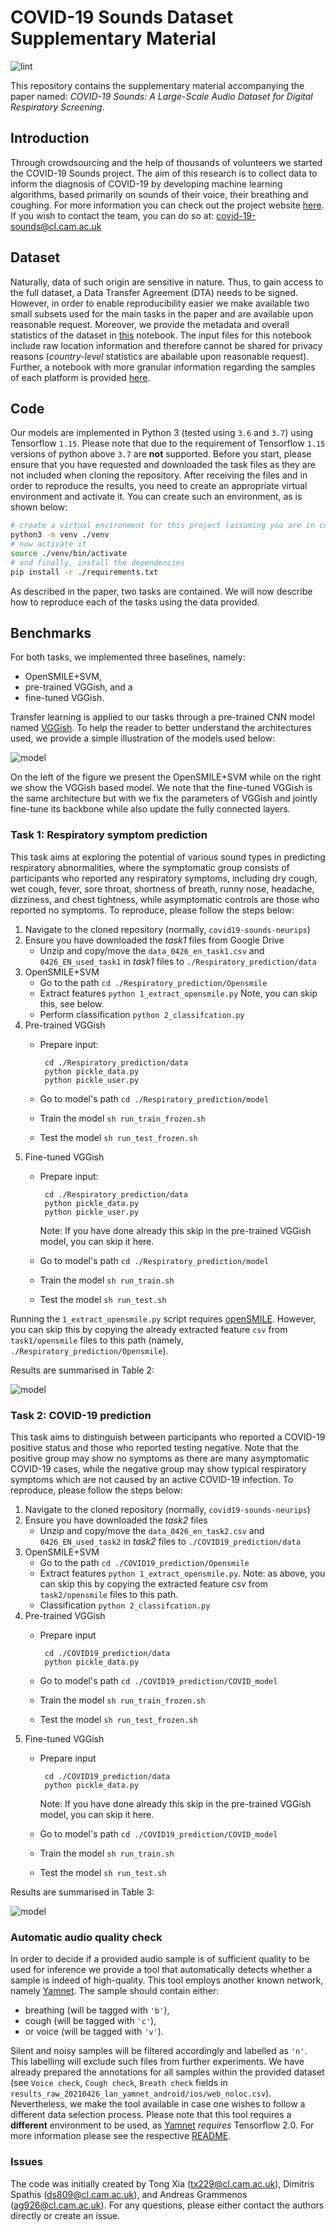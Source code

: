 # COVID-19 Sounds Dataset Supplementary Material

![lint](https://github.com/cam-mobsys/covid19-sounds-neurips/workflows/lint/badge.svg)

This repository contains the supplementary material accompanying the paper named:
*COVID-19 Sounds: A Large-Scale Audio Dataset for Digital Respiratory Screening*.

## Introduction

Through crowdsourcing and the help of thousands of volunteers we started the COVID-19 Sounds project. The aim of
this research is to collect data to inform the diagnosis of COVID-19 by developing machine learning algorithms,
based primarily on sounds of their voice, their breathing and coughing. For more information you can check out
the project website [here][1]. If you wish to contact the team, you can do so at: covid-19-sounds@cl.cam.ac.uk

## Dataset

Naturally, data of such origin are sensitive in nature. Thus, to gain access to the full dataset, a Data
Transfer Agreement (DTA) needs to be signed. However, in order to enable reproducibility easier we make available two
small subsets used for the main tasks in the paper and are available upon reasonable request. Moreover, we provide the
metadata and overall statistics of the dataset in [this][2] notebook. The input files for this notebook include raw 
location information and therefore cannot be shared for privacy reasons (_country-level_ statistics are abailable upon 
reasonable request). Further, a notebook with more granular information regarding the samples of each platform is 
provided [here][3].

## Code

Our models are implemented in Python 3 (tested using `3.6` and `3.7`) using Tensorflow `1.15`.
Please note that due to the requirement of Tensorflow `1.15` versions of python above `3.7` are **not** supported.
Before you start, please ensure that you have requested and downloaded the task files as they are not included when
cloning the repository. After receiving the files and in order to reproduce the results, you need to create an
appropriate virtual environment and activate it. You can create such an environment, as is shown below:

```bash
# create a virtual environment for this project (assuming you are in covid19-sounds-neurips)
python3 -m venv ./venv
# now activate it
source ./venv/bin/activate
# and finally, install the dependencies
pip install -r ./requirements.txt
```

As described in the paper, two tasks are contained. We will now describe how to reproduce each of the tasks using
the data provided.

## Benchmarks

For both tasks, we implemented three baselines, namely:

- OpenSMILE+SVM,
- pre-trained VGGish, and a
- fine-tuned VGGish.

Transfer learning is applied to our tasks through a pre-trained CNN model named [VGGish][5].
To help the reader to better understand the architectures used, we provide a simple illustration of the models
used below:

![model](./assets/model.png)

On the left of the figure we present the OpenSMILE+SVM while on the right we show the VGGish based model. We note that
the fine-tuned VGGish is the same architecture but with we fix the parameters of VGGish and jointly fine-tune its
backbone while also update the fully connected layers.

### Task 1: Respiratory symptom prediction

This task aims at exploring the potential of various sound types in predicting respiratory abnormalities, where the
symptomatic group consists of participants who reported any respiratory symptoms, including dry cough, wet
cough, fever, sore throat, shortness of breath, runny nose, headache, dizziness, and chest
tightness, while asymptomatic controls are those who reported no symptoms. To reproduce, please follow the steps below:

1. Navigate to the cloned repository (normally, `covid19-sounds-neurips`)
1. Ensure you have downloaded the *task1* files from Google Drive
   - Unzip and copy/move the `data_0426_en_task1.csv` and `0426_EN_used_task1` in *task1* files to
     `./Respiratory_prediction/data`
1. OpenSMILE+SVM
   - Go to the path `cd ./Respiratory_prediction/Opensmile`
   - Extract features `python 1_extract_opensmile.py` Note, you can skip this, see below.
   - Perform classification `python 2_classifcation.py`
1. Pre-trained VGGish
   - Prepare input:

     ```shell
      cd ./Respiratory_prediction/data
      python pickle_data.py
      python pickle_user.py
     ```

   - Go to model's path `cd ./Respiratory_prediction/model`
   - Train the model `sh run_train_frozen.sh`
   - Test the model `sh run_test_frozen.sh`
1. Fine-tuned VGGish
   - Prepare input:

     ```shell
      cd ./Respiratory_prediction/data
      python pickle_data.py
      python pickle_user.py
     ```

     Note: If you have done already this skip in the pre-trained VGGish model, you can skip it here.
   - Go to model's path `cd ./Respiratory_prediction/model`
   - Train the model `sh run_train.sh`
   - Test the model `sh run_test.sh`

Running the `1_extract_opensmile.py` script requires [openSMILE][7]. However, you can skip this by copying the already
extracted feature `csv` from `task1/opensmile` files to this path (namely, `./Respiratory_prediction/Opensmile`).

Results are summarised in Table 2:

![model](./assets/table2.png)

### Task 2: COVID-19 prediction

This task aims to distinguish between participants who reported a COVID-19 positive status and those who reported
testing negative. Note that the positive group may show no symptoms as there are many asymptomatic COVID-19 cases,
while the negative group may show typical respiratory symptoms which are not caused by
an active COVID-19 infection. To reproduce, please follow the steps below:

1. Navigate to the cloned repository (normally, `covid19-sounds-neurips`)
1. Ensure you have downloaded the *task2* files
   - Unzip and copy/move the `data_0426_en_task2.csv` and `0426_EN_used_task2` in *task2* files to
     `./COVID19_prediction/data`
1. OpenSMILE+SVM
   - Go to the path `cd ./COVID19_prediction/Opensmile`
   - Extract features `python 1_extract_opensmile.py`.
    Note: as above, you can skip this by copying the extracted feature csv from `task2/opensmile` files to this path.
   - Classification `python 2_classifcation.py`
1. Pre-trained VGGish
   - Prepare input

     ```shell
      cd ./COVID19_prediction/data
      python pickle_data.py
     ```

   - Go to model's path `cd ./COVID19_prediction/COVID_model`
   - Train the model `sh run_train_frozen.sh`
   - Test the model `sh run_test_frozen.sh`
1. Fine-tuned VGGish
   - Prepare input

     ```shell
      cd ./COVID19_prediction/data
      python pickle_data.py
     ```

     Note: If you have done already this skip in the pre-trained VGGish model, you can skip it here.
   - Go to model's path `cd ./COVID19_prediction/COVID_model`
   - Train the model `sh run_train.sh`
   - Test the model `sh run_test.sh`

Results are summarised in Table 3:

![model](./assets/table3.png)

### Automatic audio quality check

In order to decide if a provided audio sample is of sufficient quality to be used for inference we provide a tool that
automatically detects whether a sample is indeed of high-quality. This tool employs another known network, namely
[Yamnet][4]. The sample should contain either:

- breathing (will be tagged with `'b'`),
- cough (will be tagged with `'c'`),
- or voice (will be tagged with `'v'`).

Silent and noisy samples will be filtered accordingly and labelled as `'n'`. This labelling will exclude such files
from further experiments. We have already prepared the annotations for all samples within the provided dataset
(see `Voice check`, `Cough check`, `Breath check` fields in
`results_raw_20210426_lan_yamnet_android/ios/web_noloc.csv`). Nevertheless, we make the tool available in case one
wishes to follow a different data selection process. Please note that this tool requires a **different** environment
to be used, as [Yamnet][4] _requires_ Tensorflow 2.0. For more information please see the respective [README][6].

### Issues

The code was initially created by Tong Xia (tx229@cl.cam.ac.uk), Dimitris Spathis (ds809@cl.cam.ac.uk),
and Andreas Grammenos (ag926@cl.cam.ac.uk). For any questions, please either contact the authors directly or create
an issue.

[1]: https://www.covid-19-sounds.org/en/
[2]: Descriptive%20statistics/statistics_all_platforms.ipynb
[3]: Descriptive%20statistics/data_statistics.ipynb
[4]: https://www.tensorflow.org/hub/tutorials/yamnet
[5]: https://modelzoo.co/model/audioset
[6]: ./YAMNet/README.md
[7]: https://www.audeering.com/research/opensmile/

